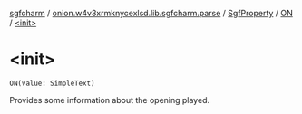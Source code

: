 [sgfcharm](../../../index.md) / [onion.w4v3xrmknycexlsd.lib.sgfcharm.parse](../../index.md) / [SgfProperty](../index.md) / [ON](index.md) / [&lt;init&gt;](./-init-.md)

# &lt;init&gt;

`ON(value: SimpleText)`

Provides some information about the opening played.

